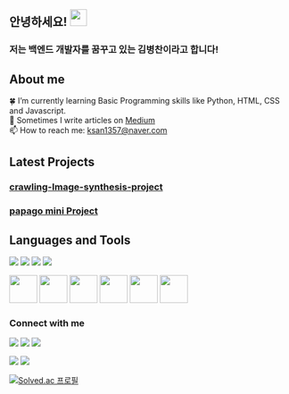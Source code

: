 ## 안녕하세요! <img src="https://raw.githubusercontent.com/MartinHeinz/MartinHeinz/master/wave.gif" width="30px">
### 저는 백엔드 개발자를 꿈꾸고 있는 김병찬이라고 합니다! 

## About me

:four_leaf_clover: I’m currently learning Basic Programming skills like Python, HTML, CSS and Javascript.<br/>
:pencil: Sometimes I write articles on [Medium](https://medium.com/) <br/> <!-- Add a links-->
📫 How to reach me: ksan1357@naver.com <br/>


## Latest Projects
### [crawling-Image-synthesis-project](https://github.com/byeongs1/crawling-Image-synthesis-project)<br>
### [papago mini Project](https://github.com/byeongs1/papago_mini_project)

## Languages and Tools

<p>
<img src="https://img.shields.io/badge/HTML5-E34F26?&style=flat-square&logo=html5&logoColor=white"/> 
<img src="https://img.shields.io/badge/CSS3-1572B6?style=flat-square&logo=css3&logoColor=white" /> 
<img src="https://img.shields.io/badge/JavaScript-323330?style=flat-square&logo=javascript&logoColor=F7DF1E" />
<img src="https://img.shields.io/badge/Python-3766AB?style=flat-square&logo=Python&logoColor=white"/> 
</p>

<p>
<img src="https://cdn.jsdelivr.net/gh/devicons/devicon/icons/html5/html5-original-wordmark.svg" width="50" height="50"/>
<img src="https://cdn.jsdelivr.net/gh/devicons/devicon/icons/css3/css3-original-wordmark.svg" width="50" height="50"/>
<img src="https://cdn.jsdelivr.net/gh/devicons/devicon/icons/javascript/javascript-original.svg" width="50" height="50"/>
<img src="https://cdn.jsdelivr.net/gh/devicons/devicon/icons/python/python-original-wordmark.svg" width="50" height="50"/>
<img src="https://cdn.jsdelivr.net/gh/devicons/devicon/icons/java/java-original-wordmark.svg" width="50" height="50"/>
<img src="https://cdn.jsdelivr.net/gh/devicons/devicon/icons/vscode/vscode-original-wordmark.svg" width="50" height="50"/>
</p>

### Connect with me

<p>
<a href="www.gmail.com"><img src="https://img.shields.io/badge/Gmail-D14836?style=for-the-badge&logo=gmail&logoColor=white"/></a>
<img src="https://img.shields.io/badge/Telegram-2CA5E0?style=for-the-badge&logo=telegram&logoColor=white"/> 
<img src="https://img.shields.io/badge/LinkedIn-0077B5?style=for-the-badge&logo=linkedin&logoColor=white"/>
</p>

<!-- status bar -->
  <img src="https://github-readme-stats.vercel.app/api?username=byeongs1&layout=compact&show_icons=true&theme=vue&hide_border=true" />
  <img src="https://github-readme-stats.vercel.app/api/top-langs/?username=byeongs1&layout=compact&theme=vue&hide_border=true" />
  
  [![Solved.ac 프로필](http://mazassumnida.wtf/api/v2/generate_badge?boj=qudcks4644)](https://solved.ac/qudcks4644)
